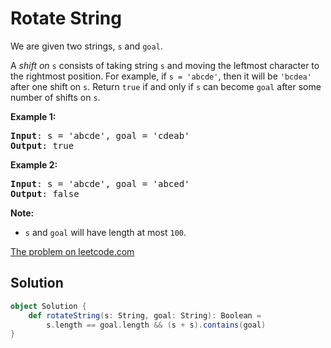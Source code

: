 # Rotate String

We are given two strings, `s` and `goal`.

A _shift on_ `s` consists of taking string `s` and moving the leftmost
character to the rightmost position. For example, if `s = 'abcde'`, then
it will be `'bcdea'` after one shift on `s`. Return `true` if and only
if `s` can become `goal` after some number of shifts on `s`.

**Example 1:**
<pre>
<b>Input</b>: s = 'abcde', goal = 'cdeab'
<b>Output</b>: true
</pre>

**Example 2:**
<pre>
<b>Input</b>: s = 'abcde', goal = 'abced'
<b>Output</b>: false
</pre>

**Note:**

* `s` and `goal` will have length at most `100`.

[The problem on leetcode.com](https://leetcode.com/problems/rotate-string/)

## Solution

```scala
object Solution {
    def rotateString(s: String, goal: String): Boolean =
        s.length == goal.length && (s + s).contains(goal)
}
```
